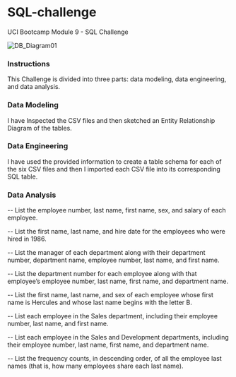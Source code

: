# SQL-challenge
UCI Bootcamp Module 9 - SQL Challenge


![DB_Diagram01](https://github.com/Adykey79/sql-challenge/assets/149746353/58d3cdcb-7559-424a-869f-511643ced5cd)



### Instructions
This Challenge is divided into three parts: data modeling, data engineering, and data analysis.

### Data Modeling
I have Inspected the CSV files and then sketched an Entity Relationship Diagram of the tables. 

### Data Engineering
I have used the provided information to create a table schema for each of the six CSV files and then I imported each CSV file into its corresponding SQL table.

### Data Analysis
-- List the employee number, last name, first name, sex, and salary of each employee.

-- List the first name, last name, and hire date for the employees who were hired in 1986.

-- List the manager of each department along with their department number, department name, employee number, last name, and first name.

-- List the department number for each employee along with that employee’s employee number, last name, first name, and department name.

-- List the first name, last name, and sex of each employee whose first name is Hercules and whose last name begins with the letter B.

-- List each employee in the Sales department, including their employee number, last name, and first name.

-- List each employee in the Sales and Development departments, including their employee number, last name, first name, and department name.

-- List the frequency counts, in descending order, of all the employee last names (that is, how many employees share each last name).

